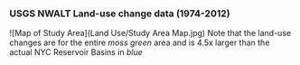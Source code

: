 ### USGS NWALT Land-use change data (1974-2012)

![Map of Study Area](Land Use/Study Area Map.jpg)
Note that the land-use changes are for the entire *moss green* area and is 4.5x larger than the actual NYC Reservoir Basins in *blue*
